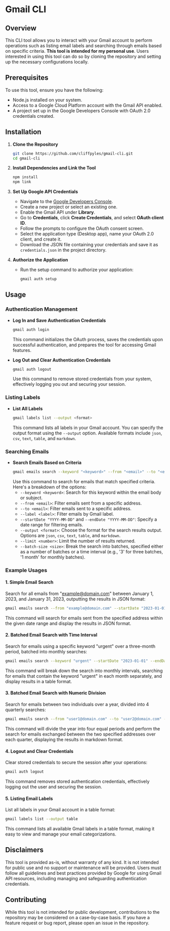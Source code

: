# Gmail CLI

## Overview

This CLI tool allows you to interact with your Gmail account to perform operations such as listing email labels and searching through emails based on specific criteria. **This tool is intended for my personal use**. Users interested in using this tool can do so by cloning the repository and setting up the necessary configurations locally.

## Prerequisites

To use this tool, ensure you have the following:

- Node.js installed on your system.
- Access to a Google Cloud Platform account with the Gmail API enabled.
- A project set up in the Google Developers Console with OAuth 2.0 credentials created.

## Installation

1. **Clone the Repository**

   ```bash
   git clone https://github.com/cliffpyles/gmail-cli.git
   cd gmail-cli
   ```

2. **Install Dependencies and Link the Tool**

   ```bash
   npm install
   npm link
   ```

3. **Set Up Google API Credentials**

   - Navigate to the [Google Developers Console](https://console.developers.google.com/).
   - Create a new project or select an existing one.
   - Enable the Gmail API under **Library**.
   - Go to **Credentials**, click **Create Credentials**, and select **OAuth client ID**.
   - Follow the prompts to configure the OAuth consent screen.
   - Select the application type (Desktop app), name your OAuth 2.0 client, and create it.
   - Download the JSON file containing your credentials and save it as `credentials.json` in the project directory.

4. **Authorize the Application**
   - Run the setup command to authorize your application:
     ```bash
     gmail auth setup
     ```

## Usage

### Authentication Management

- **Log In and Save Authentication Credentials**

  ```bash
  gmail auth login
  ```

  This command initializes the OAuth process, saves the credentials upon successful authentication, and prepares the tool for accessing Gmail features.

- **Log Out and Clear Authentication Credentials**
  ```bash
  gmail auth logout
  ```
  Use this command to remove stored credentials from your system, effectively logging you out and securing your session.

### Listing Labels

- **List All Labels**
  ```bash
  gmail labels list --output <format>
  ```
  This command lists all labels in your Gmail account. You can specify the output format using the `--output` option. Available formats include `json`, `csv`, `text`, `table`, and `markdown`.

### Searching Emails

- **Search Emails Based on Criteria**
  ```bash
  gmail emails search --keyword "<keyword>" --from "<email>" --to "<email>" --label "<label>" --startDate "YYYY-MM-DD" --endDate "YYYY-MM-DD" --output <format> --limit <number> --batch-size <size>
  ```
  Use this command to search for emails that match specified criteria. Here's a breakdown of the options:
  - `--keyword <keyword>`: Search for this keyword within the email body or subject.
  - `--from <email>`: Filter emails sent from a specific address.
  - `--to <email>`: Filter emails sent to a specific address.
  - `--label <label>`: Filter emails by Gmail label.
  - `--startDate "YYYY-MM-DD"` and `--endDate "YYYY-MM-DD"`: Specify a date range for filtering emails.
  - `--output <format>`: Choose the format for the search results output. Options are `json`, `csv`, `text`, `table`, and `markdown`.
  - `--limit <number>`: Limit the number of results returned.
  - `--batch-size <size>`: Break the search into batches, specified either as a number of batches or a time interval (e.g., '3' for three batches, '1 month' for monthly batches).

### Example Usages

#### 1. **Simple Email Search**

Search for all emails from "example@domain.com" between January 1, 2023, and January 31, 2023, outputting the results in JSON format:

```bash
gmail emails search --from "example@domain.com" --startDate "2023-01-01" --endDate "2023-01-31" --output json
```

This command will search for emails sent from the specified address within the given date range and display the results in JSON format.

#### 2. **Batched Email Search with Time Interval**

Search for emails using a specific keyword "urgent" over a three-month period, batched into monthly searches:

```bash
gmail emails search --keyword "urgent" --startDate "2023-01-01" --endDate "2023-03-31" --batch-size "1 month" --output table
```

This command will break down the search into monthly intervals, searching for emails that contain the keyword "urgent" in each month separately, and display results in a table format.

#### 3. **Batched Email Search with Numeric Division**

Search for emails between two individuals over a year, divided into 4 quarterly searches:

```bash
gmail emails search --from "user1@domain.com" --to "user2@domain.com" --startDate "2023-01-01" --endDate "2023-12-31" --batch-size 4 --output markdown
```

This command will divide the year into four equal periods and perform the search for emails exchanged between the two specified addresses over each quarter, displaying the results in markdown format.

#### 4. **Logout and Clear Credentials**

Clear stored credentials to secure the session after your operations:

```bash
gmail auth logout
```

This command removes stored authentication credentials, effectively logging out the user and securing the session.

#### 5. **Listing Email Labels**

List all labels in your Gmail account in a table format:

```bash
gmail labels list --output table
```

This command lists all available Gmail labels in a table format, making it easy to view and manage your email categorizations.

## Disclaimers

This tool is provided as-is, without warranty of any kind. It is not intended for public use and no support or maintenance will be provided. Users must follow all guidelines and best practices provided by Google for using Gmail API resources, including managing and safeguarding authentication credentials.

## Contributing

While this tool is not intended for public development, contributions to the repository may be considered on a case-by-case basis. If you have a feature request or bug report, please open an issue in the repository.
